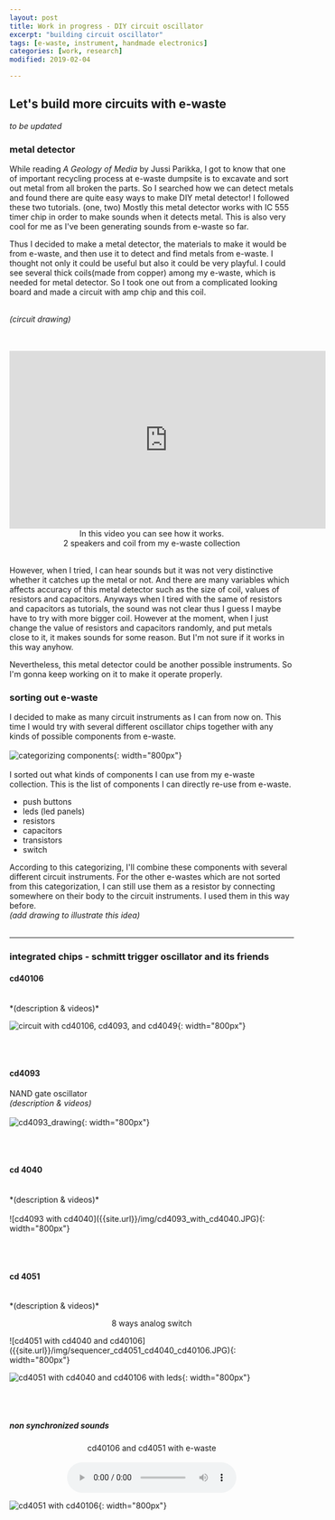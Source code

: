 ```yaml
---
layout: post
title: Work in progress - DIY circuit oscillator
excerpt: "building circuit oscillator"
tags: [e-waste, instrument, handmade electronics]
categories: [work, research]
modified: 2019-02-04

---
```


## Let's build more circuits with e-waste

*to be updated*

### metal detector
While reading *A Geology of Media* by Jussi Parikka, I got to know that one of important recycling process at e-waste dumpsite is to excavate and sort out metal from all broken the parts. So I searched how we can detect metals and found there are quite easy ways to make DIY metal detector! I followed these two tutorials. (one, two)
Mostly this metal detector works with IC 555 timer chip in order to make sounds when it detects metal. This is also very cool for me as I've been generating sounds from e-waste so far.

Thus I decided to make a metal detector, the materials to make it would be from e-waste, and then use it to detect and find metals from e-waste. I thought not only it could be useful but also it could be very playful.
I could see several thick coils(made from copper) among my e-waste, which is needed for metal detector. So I took one out from a complicated looking board and made a circuit with amp chip and this coil.
<br><br>

*(circuit drawing)*
<br><br><br>

<p align="center">
<iframe width="560" height="315" src="https://www.youtube.com/embed/J2WGZsE1m4w" frameborder="0" allow="accelerometer; autoplay; encrypted-media; gyroscope; picture-in-picture" allowfullscreen></iframe>
<br>
In this video you can see how it works.
<br>
2 speakers and coil from my e-waste collection
</p>

<br>
However, when I tried, I can hear sounds but it was not very distinctive whether it catches up the metal or not. And there are many variables which affects accuracy of this metal detector such as the size of coil, values of resistors and capacitors.
Anyways when I tired with the same of resistors and capacitors as tutorials, the sound was not clear thus I guess I maybe have to try with more bigger coil. However at the moment, when I just change the value of resistors and capacitors randomly, and put metals close to it, it makes sounds for some reason. But I'm not sure if it works in this way anyhow.

Nevertheless, this metal detector could be another possible instruments. So I'm gonna keep working on it to make it operate properly.


### sorting out e-waste
I decided to make as many circuit instruments as I can from now on. This time I would try with several different oscillator chips together with any kinds of possible components from e-waste.
<br><br>
![categorizing components]({{site.url}}/img/parts_categorization.gif){: width="800px"}
<br><br>
I sorted out what kinds of components I can use from my e-waste collection. This is the list of components I can directly re-use from e-waste.
* push buttons
* leds (led panels)
* resistors
* capacitors
* transistors
* switch

According to this categorizing, I'll combine these components with several different circuit instruments. For the other e-wastes which are not sorted from this categorization, I can still use them as a resistor by connecting somewhere on their body to the circuit instruments. I used them in this way before.
<br>
*(add drawing to illustrate this idea)*
<br><br>
<hr>

### integrated chips - schmitt trigger oscillator and its friends

#### cd40106
<br>
*(description & videos)*

![circuit with cd40106, cd4093, and cd4049]({{site.url}}/img/cd40106_4093_4049.png){: width="800px"}

<br><br>

#### cd4093
NAND gate oscillator
<br>
*(description & videos)*
<br><br>
![cd4093_drawing]({{site.url}}/img/cd4093_drawing.jpg){: width="800px"}

<br><br>

#### cd 4040
<br>
*(description & videos)*
<br><br>
![cd4093 with cd4040]({{site.url}}/img/cd4093_with_cd4040.JPG){: width="800px"}

<br><br>

#### cd 4051
<br>
*(description & videos)*
<p align="center">
8 ways analog switch
</p>
![cd4051 with cd4040 and cd40106]({{site.url}}/img/sequencer_cd4051_cd4040_cd40106.JPG){: width="800px"}

![cd4051 with cd4040 and cd40106 with leds]({{site.url}}/img/sequencer_with_leds.JPG){: width="800px"}


<br><br>
##### non synchronized sounds
<p align="center">
cd40106 and cd4051 with e-waste
<br><br>
<audio controls>
	<source src="https://raw.githubusercontent.com/lucid2713/blog/master/audio/cd40106,cd4051.mp3" type="audio/mpeg">
	<source src="https://raw.githubusercontent.com/lucid2713/blog/master/audio/cd40106,cd4051.ogg" type="audio/ogg">
	Your browser does not support the audio tag.
</audio>
</p>

![cd4051 with cd40106]({{site.url}}/img/cd40106,cd4051.JPG){: width="800px"}

<br><br><br>
